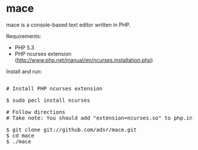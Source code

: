 mace
====

mace is a console-based text editor written in PHP.

Requirements:
* PHP 5.3
* PHP ncurses extension (http://www.php.net/manual/en/ncurses.installation.php)

Install and run:
<pre>

# Install PHP ncurses extension

$ sudo pecl install ncurses

# Follow directions
# Take note: You should add "extension=ncurses.so" to php.ini

$ git clone git://github.com/adsr/mace.git
$ cd mace
$ ./mace

</pre>
